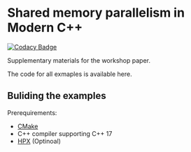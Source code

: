 # Shared memory parallelism in Modern C++
[![Codacy Badge](https://app.codacy.com/project/badge/Grade/9962352f833a43e29ad75356180ffb46)](https://www.codacy.com/gh/STEllAR-GROUP/parallelnumericalintegration/dashboard?utm_source=github.com&amp;utm_medium=referral&amp;utm_content=STEllAR-GROUP/parallelnumericalintegration&amp;utm_campaign=Badge_Grade)

Supplementary materials for the workshop paper. 

The code for all exmaples is available here. 

## Buliding the examples

Prerequirements:

  * [CMake](https://cmake.org/)
  * C++ compiler supporting C++ 17
  * [HPX](https://github.com/STEllAR-GROUP/hpx) (Optinoal)

